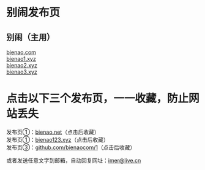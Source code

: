 # 别闹发布页

## 别闹（主用）

[bienao.com](http://bienao.com)<br />
[bienao1.xyz](http://bienao1.xyz)<br />
[bienao2.xyz](http://bienao2.xyz)<br />
[bienao3.xyz](http://bienao3.xyz)<br />

# 点击以下三个发布页，一一收藏，防止网站丢失
发布页①：[bienao.net](http://bienao.net)（点击后收藏）<br />
发布页①：[bienao123.xyz](http://bienao123.xyz)（点击后收藏）<br />
发布页③：[github.com/bienaocom/1](https://github.com/bienaocom/1)（点击后收藏）

或者发送任意文字到邮箱，自动回复网址：imer@live.cn
